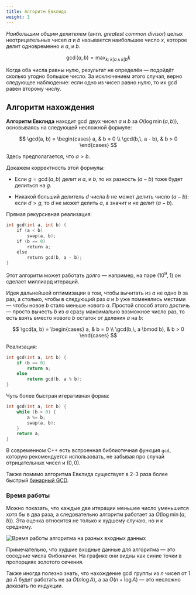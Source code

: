 ```yaml
---
title: Алгоритм Евклида
weight: 1
---
```


*Наибольшим общим делителем* (англ. *greatest common divisor*) целых неотрицательных чисел $a$ и $b$ называется наибольшее число $x$, которое делит одновременно и $a$, и $b$.

$$
\gcd(a, b) = \max_{k: \; k|a \, \land \, k | b} k
$$

Когда оба числа равны нулю, результат не определён — подойдёт сколько угодно большое число. За исключением этого случая, верно следующее наблюдение: если одно из чисел равно нулю, то их $\gcd$ равен второму числу.

## Алгоритм нахождения

**Алгоритм Евклида** находит $\gcd$ двух чисел $a$ и $b$ за $O(\log \min(a, b))$, основываясь на следующей несложной формуле:

$$
\gcd(a, b) = \begin{cases}
a, & b = 0 \\
\gcd(b,\, a - b), & b > 0
\end{cases}
$$

Здесь предполагается, что $a > b$.

Докажем корректность этой формулы:

* Если $g = \gcd(a, b)$ делит и $a$, и $b$, то их разность $(a-b)$ тоже будет делиться на $g$.

* Никакой больший делитель $d$ числа $b$ не может делить число $(a-b)$: если $d > g$, то $d$ не может делить $a$, а значит и не делит $(a - b)$.

Прямая рекурсивная реализация:

```c++
int gcd(int a, int b) {
    if (a < b)
        swap(a, b);
    if (b == 0)
        return a;
    else
        return gcd(b, a - b);
}
```

Этот алгоритм может работать долго — например, на паре $(10^9, 1)$ он сделает миллиард итераций.

Идея дальнейшей оптимизации в том, чтобы вычитать из $a$ не одно $b$ за раз, а столько, чтобы в следующий раз $a$ и $b$ уже поменялись местами — чтобы новое $b$ стало меньше нового $a$. Простой способ этого достичь — просто вычесть $b$ из $a$ сразу максимально возможное число раз, то есть взять вместо нового $b$ остаток от деления $a$ на $b$:

$$
\gcd(a, b) = \begin{cases}
a, & b = 0 \\
\gcd(b,\, a \bmod b), & b > 0
\end{cases}
$$

Реализация:

```c++
int gcd(int a, int b) {
    if (b == 0)
        return a;
    else
        return gcd(b, a % b);
}
```

Чуть более быстрая итеративная форма:

```c++
int gcd(int a, int b) {
    while (b > 0) {
        a %= b;
        swap(a, b);
    }
    return a;
}
```

В современном C++ есть встроенная библиотечная функция `gcd`, которую рекомендуется использовать, не забывая про случай отрицательных чисел и $(0, 0)$.

Также помимо алгоритма Евклида существует в 2-3 раза более быстрый [бинарный GCD](https://en.algorithmica.org/hpc/analyzing-performance/gcd/).

### Время работы

Можно показать, что каждые две итерации меньшее число уменьшится хотя бы в два раза, а следовательно алгоритм работает за $O(\log \min (a, b))$. Эта оценка относится не только к худшему случаю, но и к среднему.

![Время работы алгоритма на разных входных данных](../img/euclidean.png)

Примечательно, что худшие входные данные для алгоритма — это соседние числа Фибоначчи. На графике они видны как синие точки в пропорциях золотого сечения.

Также иногда полезно знать, что нахождение $\gcd$ группы из $n$ чисел от $1$ до $A$ будет работать не за $O(n \log A)$, а за $O(n + \log A)$ — это несложно доказать по индукции.
